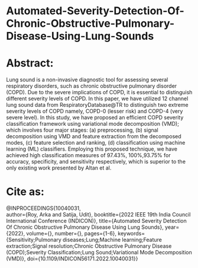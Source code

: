 # Automated-Severity-Detection-Of-Chronic-Obstructive-Pulmonary-Disease-Using-Lung-Sounds

# Abstract:
Lung sound is a non-invasive diagnostic tool for assessing several respiratory disorders, such as chronic obstructive pulmonary disorder (COPD). Due to the severe implications of COPD, it is essential to distinguish different severity levels of COPD. In this paper, we have utilized 12 channel lung sound data from RespiratoryDatabase@TR to distinguish two extreme severity levels of COPD namely, COPD-0 (lesser risk) and COPD-4 (very severe level). In this study, we have proposed an efficient COPD severity classification framework using variational mode decomposition (VMD); which involves four major stages: (a) preprocessing, (b) signal decomposition using VMD and feature extraction from the decomposed modes, (c) feature selection and ranking, (d) classification using machine learning (ML) classifiers. Employing this proposed technique, we have achieved high classification measures of 97.43%, 100%,93.75% for accuracy, specificity, and sensitivity respectively, which is superior to the only existing work presented by Altan et al.

# Cite as:
@INPROCEEDINGS{10040031,\
  author={Roy, Arka and Satija, Udit},
  booktitle={2022 IEEE 19th India Council International Conference (INDICON)}, 
  title={Automated Severity Detection Of Chronic Obstructive Pulmonary Disease Using Lung Sounds}, 
  year={2022},
  volume={},
  number={},
  pages={1-6},
  keywords={Sensitivity;Pulmonary diseases;Lung;Machine learning;Feature extraction;Signal resolution;Chronic Obstructive Pulmonary Disease (COPD);Severity Classification;Lung Sound;Variational Mode Decomposition (VMD)},
  doi={10.1109/INDICON56171.2022.10040031}}
